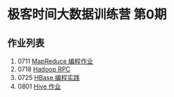 # 极客时间大数据训练营 第0期



## 作业列表

1. 0711 [MapReduce 编程作业](flowstat-mr)
2. 0718 [Hadoop RPC](hadoop-rpc)
3. 0725 [HBase 编程实践](hbase-demo)
4. 0801 [Hive 作业](geek-file-format-hive)

